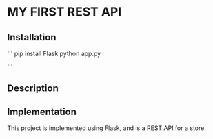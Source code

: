 # MY FIRST REST API

## Installation

'''
pip install Flask
python app.py

'''

## Description


## Implementation

This project is implemented using Flask, and is a REST API for a store.


